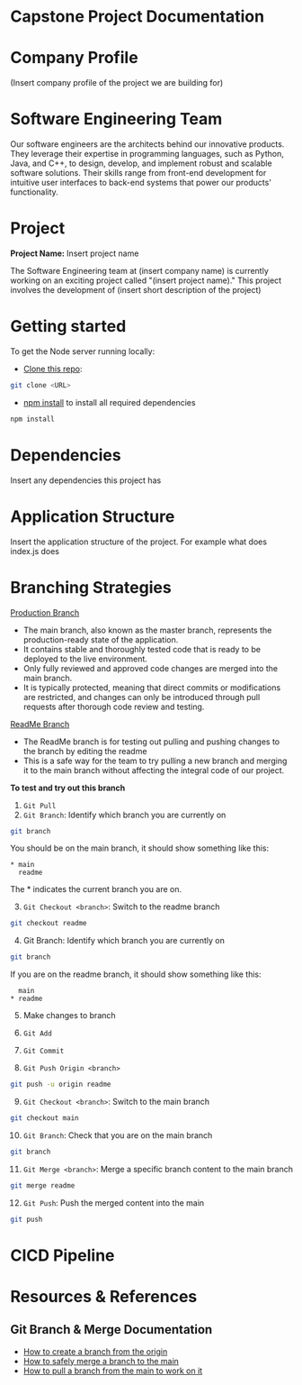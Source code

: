 # Capstone Project Documentation

# Company Profile

(Insert company profile of the project we are building for)

# Software Engineering Team
Our software engineers are the architects behind our innovative products. They leverage their expertise in programming languages, such as Python, Java, and C++, to design, develop, and implement robust and scalable software solutions. Their skills range from front-end development for intuitive user interfaces to back-end systems that power our products' functionality.


# Project
**Project Name:** Insert project name

The Software Engineering team at (insert company name) is currently working on an exciting project called "(insert project name)." This project involves the development of (insert short description of the project)

# Getting started
To get the Node server running locally:
- [Clone this repo](https://www.atlassian.com/git/tutorials/setting-up-a-repository/git-clone): 
```sh 
git clone <URL>
```

- [npm install](https://docs.npmjs.com/cli/v10/commands/npm-install) to install all required dependencies
```sh
npm install
```

# Dependencies
Insert any dependencies this project has

# Application Structure
Insert the application structure of the project. For example what does index.js does

# Branching Strategies
[Production Branch](https://github.com/jeffcxl/sctp-capstone/tree/main)
- The main branch, also known as the master branch, represents the production-ready state of the application.
- It contains stable and thoroughly tested code that is ready to be deployed to the live environment.
- Only fully reviewed and approved code changes are merged into the main branch.
- It is typically protected, meaning that direct commits or modifications are restricted, and changes can only be introduced through pull requests after thorough code review and testing.

[ReadMe Branch](https://github.com/jeffcxl/sctp-capstone/tree/readme)
- The ReadMe branch is for testing out pulling and pushing changes to the branch by editing the readme
- This is a safe way for the team to try pulling a new branch and merging it to the main branch without affecting the integral code of our project.

**To test and try out this branch**
1. ```Git Pull```
2. ```Git Branch```: Identify which branch you are currently on

```sh
git branch
```

You should be on the main branch, it should show something like this:

```console
* main
  readme
```

The * indicates the current branch you are on.

3. ```Git Checkout <branch>```: Switch to the readme branch

```sh
git checkout readme
```

4. Git Branch: Identify which branch you are currently on

```sh
git branch
```

If you are on the readme branch, it should show something like this:

```console
  main
* readme
```

5. Make changes to branch

6. ```Git Add```

7. ```Git Commit```

8. ```Git Push Origin <branch>```

```sh
git push -u origin readme
```

9. ```Git Checkout <branch>```: Switch to the main branch

```sh
git checkout main
```

10. ```Git Branch```: Check that you are on the main branch

```sh
git branch
```

11. ```Git Merge <branch>```: Merge a specific branch content to the main branch

```sh
git merge readme
```

12. ```Git Push```: Push the merged content into the main 

```sh
git push
```

# CICD Pipeline


# Resources & References

## Git Branch & Merge Documentation
- [How to create a branch from the origin](https://www.geeksforgeeks.org/how-to-create-a-new-branch-in-git-and-push-the-code/)
- [How to safely merge a branch to the main](https://git-scm.com/book/en/v2/Git-Branching-Basic-Branching-and-Merging)
- [How to pull a branch from the main to work on it](https://www.atlassian.com/git/tutorials/syncing/git-pull)